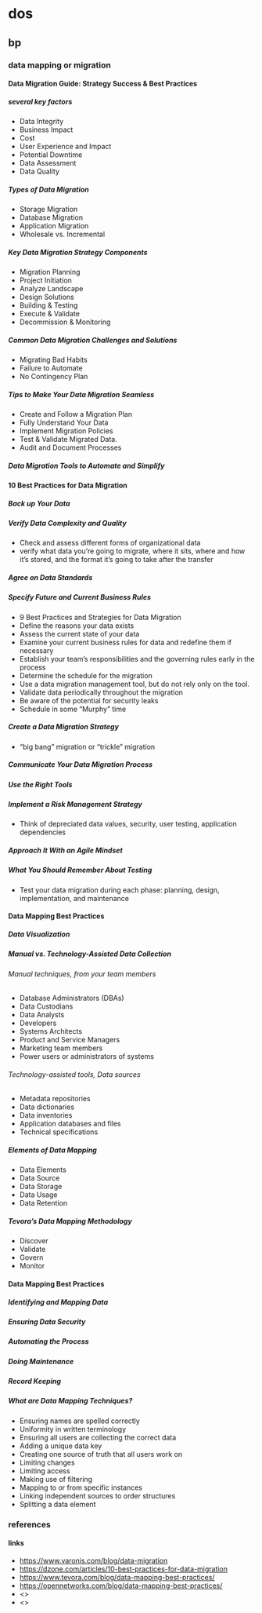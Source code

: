 # dos
## bp
### data mapping or migration 
#### Data Migration Guide: Strategy Success & Best Practices
##### several key factors
- Data Integrity
- Business Impact
- Cost
- User Experience and Impact
- Potential Downtime
- Data Assessment
- Data Quality
##### Types of Data Migration
- Storage Migration
- Database Migration
- Application Migration
- Wholesale vs. Incremental
##### Key Data Migration Strategy Components
- Migration Planning
- Project Initiation
- Analyze Landscape 
- Design Solutions
- Building & Testing
- Execute & Validate
- Decommission & Monitoring 
##### Common Data Migration Challenges and Solutions
- Migrating Bad Habits
- Failure to Automate
- No Contingency Plan
##### Tips to Make Your Data Migration Seamless
- Create and Follow a Migration Plan
- Fully Understand Your Data
- Implement Migration Policies
- Test & Validate Migrated Data.
- Audit and Document Processes
##### Data Migration Tools to Automate and Simplify

#### 10 Best Practices for Data Migration
#####  Back up Your Data
##### Verify Data Complexity and Quality
- Check and assess different forms of organizational data
- verify what data you’re going to migrate, where it sits, where and how it’s stored, and the format it’s going to take after the transfer
##### Agree on Data Standards
##### Specify Future and Current Business Rules
- 9 Best Practices and Strategies for Data Migration
- Define the reasons your data exists
- Assess the current state of your data
- Examine your current business rules for data and redefine them if necessary
- Establish your team’s responsibilities and the governing rules early in the process
- Determine the schedule for the migration
- Use a data migration management tool, but do not rely only on the tool.
- Validate data periodically throughout the migration
- Be aware of the potential for security leaks
- Schedule in some “Murphy” time
##### Create a Data Migration Strategy
- “big bang” migration or “trickle” migration
##### Communicate Your Data Migration Process
##### Use the Right Tools
##### Implement a Risk Management Strategy
-  Think of depreciated data values, security, user testing, application dependencies
##### Approach It With an Agile Mindset
##### What You Should Remember About Testing
- Test your data migration during each phase: planning, design, implementation, and maintenance

#### Data Mapping Best Practices
##### Data Visualization
##### Manual vs. Technology-Assisted Data Collection
###### Manual techniques, from your team members
- Database Administrators (DBAs)
-  Data Custodians
- Data Analysts
- Developers
- Systems Architects
- Product and Service Managers
- Marketing team members
- Power users or administrators of systems

###### Technology-assisted tools, Data sources
- Metadata repositories
- Data dictionaries
- Data inventories
- Application databases and files
- Technical specifications

##### Elements of Data Mapping
- Data Elements
- Data Source
- Data Storage
- Data Usage
- Data Retention
##### Tevora’s Data Mapping Methodology
- Discover
- Validate
- Govern
- Monitor


#### Data Mapping Best Practices
##### Identifying and Mapping Data
##### Ensuring Data Security
##### Automating the Process
##### Doing Maintenance 
##### Record Keeping
##### What are Data Mapping Techniques?
- Ensuring names are spelled correctly
- Uniformity in written terminology
- Ensuring all users are collecting the correct data
- Adding a unique data key
- Creating one source of truth that all users work on
- Limiting changes
- Limiting access
- Making use of filtering 
- Mapping to or from specific instances
- Linking independent sources to order structures
- Splitting a data element



### references
#### links
- <https://www.varonis.com/blog/data-migration>
- <https://dzone.com/articles/10-best-practices-for-data-migration>
- <https://www.tevora.com/blog/data-mapping-best-practices/>
- <https://opennetworks.com/blog/data-mapping-best-practices/>
- <>
- <>